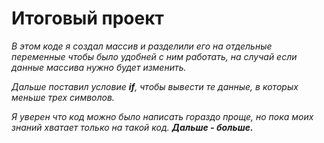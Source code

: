 # Итоговый проект
*В этом коде я создал массив и разделили его на отдельные переменные чтобы было удобней с ним работать, на случай если данные массива нужно будет изменить.*

*Дальше поставил условие **if**, чтобы вывести те данные, в которых меньше трех символов.*

*Я уверен что код можно было написать гораздо проще, но пока моих знаний хватает только на такой код. **Дальше - больше.***